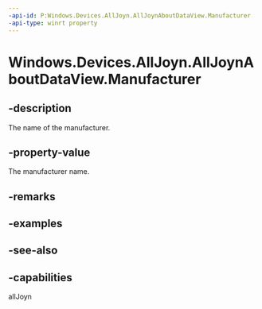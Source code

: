 ```yaml
---
-api-id: P:Windows.Devices.AllJoyn.AllJoynAboutDataView.Manufacturer
-api-type: winrt property
---
```


<!-- Property syntax
public string Manufacturer { get; }
-->

# Windows.Devices.AllJoyn.AllJoynAboutDataView.Manufacturer

## -description
The name of the manufacturer.

## -property-value
The manufacturer name.

## -remarks

## -examples

## -see-also


## -capabilities
allJoyn